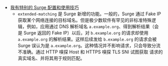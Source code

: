 - [我有特别的 Surge 配置和使用技巧](https://blog.skk.moe/post/i-have-my-unique-surge-setup/)
	- `extended-matching` 是 Surge 新增的功能。一般的，Surge 通过 Fake IP 获取某个网络连接的目标域名。但是极少数软件有罕见的非标准特殊逻辑，例如，应用通过 DNS 解析域名 `a.example.org`、得到解析结果（会是 Surge 返回的 Fake IP）以后，对 `b.example.org` 的请求却使用 `a.example.org` 的解析结果。这样后续发给 `b.example.org` 的请求会被 Surge 误认为是 `a.example.org`。这种情况并不影响请求，只会导致分流不准确。通过 HTTP 嗅探 Host 和 HTTPS 嗅探 TLS SNI 试图获取 请求的真实域名、并将其用于规则匹配。
